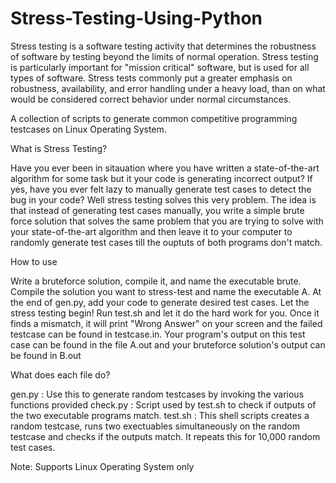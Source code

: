# Stress-Testing-Using-Python


Stress testing is a software testing activity that determines the robustness of software by testing beyond the limits of normal operation. Stress testing is particularly important for "mission critical" software, but is used for all types of software. Stress tests commonly put a greater emphasis on robustness, availability, and error handling under a heavy load, than on what would be considered correct behavior under normal circumstances.

A collection of scripts to generate common competitive programming testcases on Linux Operating System.



What is Stress Testing?


Have you ever been in sitauation where you have written a state-of-the-art algorithm for some task but it your code is generating incorrect output? If yes, have you ever felt lazy to manually generate test cases to detect the bug in your code? Well stress testing solves this very problem. The idea is that instead of generating test cases manually, you write a simple brute force solution that solves the same problem that you are trying to solve with your state-of-the-art algorithm and then leave it to your computer to randomly generate test cases till the ouptuts of both programs don't match.

How to use

Write a bruteforce solution, compile it, and name the executable brute.
Compile the solution you want to stress-test and name the executable A.
At the end of gen.py, add your code to generate desired test cases.
Let the stress testing begin! Run test.sh and let it do the hard work for you. Once it finds a mismatch, it will print "Wrong Answer" on your screen and the failed testcase can be found in testcase.in. Your program's output on this test case can be found in the file A.out and your bruteforce solution's output can be found in B.out

What does each file do?

gen.py : Use this to generate random testcases by invoking the various functions provided
    check.py : Script used by test.sh to check if outputs of the two executable programs match.
    test.sh : This shell scripts creates a random testcase, runs two exectuables simultaneously on the random testcase and checks if the outputs match. It repeats this for 10,000 random test cases.


Note: Supports Linux Operating System only
